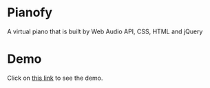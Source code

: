 # Pianofy

A virtual piano that is built by Web Audio API, CSS, HTML and jQuery

# Demo
Click on [this link](https://play-pianofy.herokuapp.com/) to see the demo.
